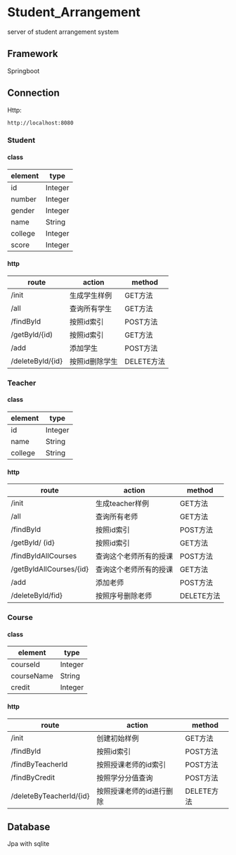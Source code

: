 # Student_Arrangement
server of student arrangement system
## Framework
Springboot
## Connection
Http:

```http
http://localhost:8080
```

### Student

#### class

| **element** | type    |
| ----------- | ------- |
| id          | Integer |
| number      | Integer |
| gender      | Integer |
| name        | String  |
| college     | Integer |
| score       | Integer |

#### http

| route | action       | method  |
| ----- | ------------ | ------- |
| /init | 生成学生样例 | GET方法 |
| /all             | 查询所有学生   | GET方法    |
| /findByld        | 按照id索引     | POST方法   |
| /getByld/{id)   | 按照id索引     | GET方法    |
| /add             | 添加学生       | POST方法   |
| /deleteByld/{id} | 按照id删除学生 | DELETE方法 |



### Teacher

#### class

| element | type    |
| ------- | ------- |
| id      | Integer |
| name    | String  |
| college | String  |

#### http

| route | action | method |
| ----- | ------ | ------ |
| /init | 生成teacher样例 | GET方法 |
|/all|查询所有老师|GET方法|
|/findByld|按照id索引|POST方法|
|/getByld/ (id}|按照id索引|GET方法|
|/findByldAllCourses|查询这个老师所有的授课|POST方法|
|/getByldAllCourses/{id}|查询这个老师所有的授课|GET方法|
|/add|添加老师|POST方法|
|/deleteByld/fid}|按照序号删除老师|DELETE方法|



### Course

#### class

| element    | type    |
| ---------- | ------- |
| courseId   | Integer |
| courseName | String  |
| credit     | Integer |

#### http

| route | action | method |
| ----- | ------ | ------ |
| /init | 创建初始样例 | GET方法 |
|/findByld|按照id索引|POST方法|
|/findByTeacherld|按照授课老师的id索引|POST方法|
|/findByCredit|按照学分分值查询|POST方法|
|/deleteByTeacherId/{id}|按照授课老师的id进行删除|DELETE方法|

## Database
Jpa with sqlite

